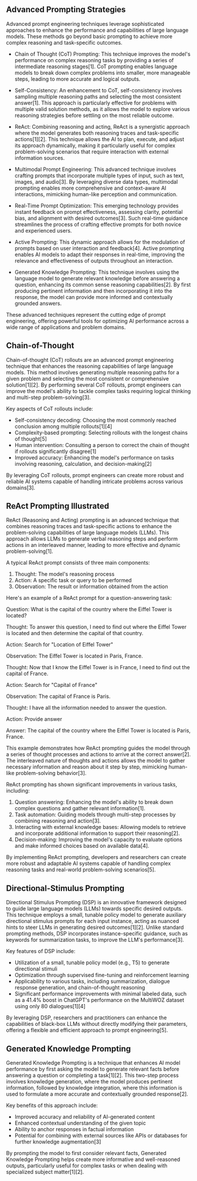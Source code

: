 ## Advanced Prompting Strategies

Advanced prompt engineering techniques leverage sophisticated approaches to enhance the performance and capabilities of large language models. These methods go beyond basic prompting to achieve more complex reasoning and task-specific outcomes.

- Chain of Thought (CoT) Prompting: This technique improves the model's performance on complex reasoning tasks by providing a series of intermediate reasoning stages[1]. CoT prompting enables language models to break down complex problems into smaller, more manageable steps, leading to more accurate and logical outputs.

- Self-Consistency: An enhancement to CoT, self-consistency involves sampling multiple reasoning paths and selecting the most consistent answer[1]. This approach is particularly effective for problems with multiple valid solution methods, as it allows the model to explore various reasoning strategies before settling on the most reliable outcome.

- ReAct: Combining reasoning and acting, ReAct is a synergistic approach where the model generates both reasoning traces and task-specific actions[1][2]. This technique allows the AI to plan, execute, and adjust its approach dynamically, making it particularly useful for complex problem-solving scenarios that require interaction with external information sources.

- Multimodal Prompt Engineering: This advanced technique involves crafting prompts that incorporate multiple types of input, such as text, images, and audio[3]. By leveraging diverse data types, multimodal prompting enables more comprehensive and context-aware AI interactions, mimicking human-like perception and communication.

- Real-Time Prompt Optimization: This emerging technology provides instant feedback on prompt effectiveness, assessing clarity, potential bias, and alignment with desired outcomes[3]. Such real-time guidance streamlines the process of crafting effective prompts for both novice and experienced users.

- Active Prompting: This dynamic approach allows for the modulation of prompts based on user interaction and feedback[4]. Active prompting enables AI models to adapt their responses in real-time, improving the relevance and effectiveness of outputs throughout an interaction.

- Generated Knowledge Prompting: This technique involves using the language model to generate relevant knowledge before answering a question, enhancing its common sense reasoning capabilities[2]. By first producing pertinent information and then incorporating it into the response, the model can provide more informed and contextually grounded answers.

These advanced techniques represent the cutting edge of prompt engineering, offering powerful tools for optimizing AI performance across a wide range of applications and problem domains.

## Chain-of-Thought

Chain-of-thought (CoT) rollouts are an advanced prompt engineering technique that enhances the reasoning capabilities of large language models. This method involves generating multiple reasoning paths for a given problem and selecting the most consistent or comprehensive solution[1][2]. By performing several CoT rollouts, prompt engineers can improve the model's ability to tackle complex tasks requiring logical thinking and multi-step problem-solving[3].

Key aspects of CoT rollouts include:

- Self-consistency decoding: Choosing the most commonly reached conclusion among multiple rollouts[1][4]
- Complexity-based prompting: Selecting rollouts with the longest chains of thought[5]
- Human intervention: Consulting a person to correct the chain of thought if rollouts significantly disagree[1]
- Improved accuracy: Enhancing the model's performance on tasks involving reasoning, calculation, and decision-making[2]

By leveraging CoT rollouts, prompt engineers can create more robust and reliable AI systems capable of handling intricate problems across various domains[3].

## ReAct Prompting Illustrated

ReAct (Reasoning and Acting) prompting is an advanced technique that combines reasoning traces and task-specific actions to enhance the problem-solving capabilities of large language models (LLMs). This approach allows LLMs to generate verbal reasoning steps and perform actions in an interleaved manner, leading to more effective and dynamic problem-solving[1].

A typical ReAct prompt consists of three main components:

1. Thought: The model's reasoning process
2. Action: A specific task or query to be performed
3. Observation: The result or information obtained from the action

Here's an example of a ReAct prompt for a question-answering task:

Question: What is the capital of the country where the Eiffel Tower is located?

Thought: To answer this question, I need to find out where the Eiffel Tower is located and then determine the capital of that country.

Action: Search for "Location of Eiffel Tower"

Observation: The Eiffel Tower is located in Paris, France.

Thought: Now that I know the Eiffel Tower is in France, I need to find out the capital of France.

Action: Search for "Capital of France"

Observation: The capital of France is Paris.

Thought: I have all the information needed to answer the question.

Action: Provide answer

Answer: The capital of the country where the Eiffel Tower is located is Paris, France.

This example demonstrates how ReAct prompting guides the model through a series of thought processes and actions to arrive at the correct answer[2]. The interleaved nature of thoughts and actions allows the model to gather necessary information and reason about it step by step, mimicking human-like problem-solving behavior[3].

ReAct prompting has shown significant improvements in various tasks, including:

1. Question answering: Enhancing the model's ability to break down complex questions and gather relevant information[1].
2. Task automation: Guiding models through multi-step processes by combining reasoning and action[3].
3. Interacting with external knowledge bases: Allowing models to retrieve and incorporate additional information to support their reasoning[2].
4. Decision-making: Improving the model's capacity to evaluate options and make informed choices based on available data[4].

By implementing ReAct prompting, developers and researchers can create more robust and adaptable AI systems capable of handling complex reasoning tasks and real-world problem-solving scenarios[5].

## Directional-Stimulus Prompting

Directional Stimulus Prompting (DSP) is an innovative framework designed to guide large language models (LLMs) towards specific desired outputs. This technique employs a small, tunable policy model to generate auxiliary directional stimulus prompts for each input instance, acting as nuanced hints to steer LLMs in generating desired outcomes[1][2]. Unlike standard prompting methods, DSP incorporates instance-specific guidance, such as keywords for summarization tasks, to improve the LLM's performance[3].

Key features of DSP include:

- Utilization of a small, tunable policy model (e.g., T5) to generate directional stimuli
- Optimization through supervised fine-tuning and reinforcement learning
- Applicability to various tasks, including summarization, dialogue response generation, and chain-of-thought reasoning
- Significant performance improvements with minimal labeled data, such as a 41.4% boost in ChatGPT's performance on the MultiWOZ dataset using only 80 dialogues[1][4]

By leveraging DSP, researchers and practitioners can enhance the capabilities of black-box LLMs without directly modifying their parameters, offering a flexible and efficient approach to prompt engineering[5].

## Generated Knowledge Prompting

Generated Knowledge Prompting is a technique that enhances AI model performance by first asking the model to generate relevant facts before answering a question or completing a task[1][2]. This two-step process involves knowledge generation, where the model produces pertinent information, followed by knowledge integration, where this information is used to formulate a more accurate and contextually grounded response[2].

Key benefits of this approach include:

- Improved accuracy and reliability of AI-generated content
- Enhanced contextual understanding of the given topic
- Ability to anchor responses in factual information
- Potential for combining with external sources like APIs or databases for further knowledge augmentation[3]

By prompting the model to first consider relevant facts, Generated Knowledge Prompting helps create more informative and well-reasoned outputs, particularly useful for complex tasks or when dealing with specialized subject matter[1][2].
